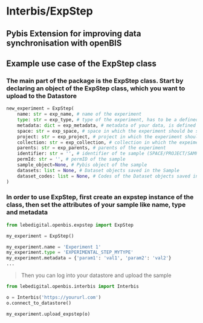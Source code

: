 # Interbis/ExpStep

## Pybis Extension for improving data synchronisation with openBIS

## Example use case of the ExpStep class

### The main part of the package is the ExpStep class. Start by declaring an object of the ExpStep class, which you want to upload to the Datastore

``` python
new_experiment = ExpStep(
    name: str = exp_name, # name of the experiment
    type: str = exp_type, # type of the experiment, has to be a defined sample type in the Datastore
    metadata: dict = exp_metadata, # metadata of your data, is defined by the sample type
    space: str = exp_space, # space in which the experiment should be saved
    project: str = exp_project, # project in which the experiment should be saved
    collection: str = exp_collection, # collection in which the expeiment should be saved
    parents: str = exp_parents, # parents of the experiment
    identifier: str = '', # identifier of te sample (SPACE/PROJECT/SAMPLE_CODE)
    permId: str = '', # permID of the sample
    sample_object=None, # Pybis object of the sample
    datasets: list = None, # Dataset objects saved in the Sample
    dataset_codes: list = None, # Codes of the Dataset objects saved in the sample
)
```

### In order to use ExpStep, first create an expstep instance of the class, then set the attributes of your sample like name, type and metadata
```python
from lebedigital.openbis.expstep import ExpStep

my_experiment = ExpStep()

my_experiment.name = 'Experiment 1'
my_experiment.type = 'EXPERIMENTAL_STEP_MYTYPE'
my_experiment.metadata = {'param1': 'val1', 'param2': 'val2'}
...
```

> Then you can log into your datastore and upload the sample

```python
from lebedigital.openbis.interbis import Interbis

o = Interbis('https://yoururl.com')
o.connect_to_datastore()

my_experiment.upload_expstep(o)
```